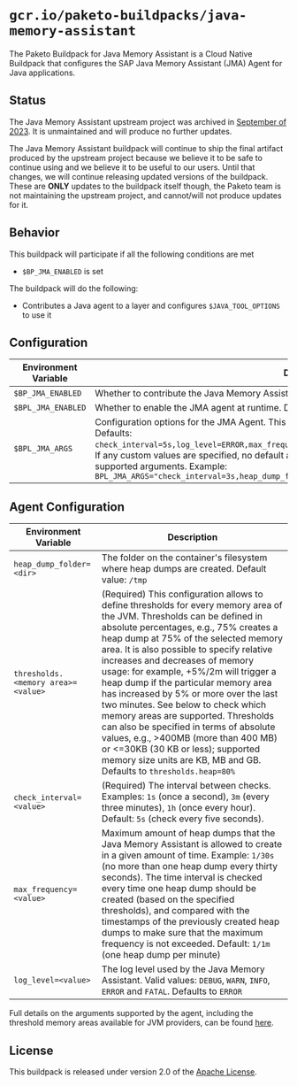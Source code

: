 # `gcr.io/paketo-buildpacks/java-memory-assistant`

The Paketo Buildpack for Java Memory Assistant is a Cloud Native Buildpack that configures the SAP Java Memory Assistant (JMA) Agent for Java applications.

## Status

The Java Memory Assistant upstream project was archived in [September of 2023](https://github.com/SAP-archive/java-memory-assistant/commit/1fe8b4fd6f46b5ed2db4e251f2286ef46e015a96). It is unmaintained and will produce no further updates.

The Java Memory Assistant buildpack will continue to ship the final artifact produced by the upstream project because we believe it to be safe to continue using and we believe it to be useful to our users. Until that changes, we will continue releasing updated versions of the buildpack. These are **ONLY** updates to the buildpack itself though, the Paketo team is not maintaining the upstream project, and cannot/will not produce updates for it.

## Behavior
This buildpack will participate if all the following conditions are met

* `$BP_JMA_ENABLED` is set

The buildpack will do the following:

* Contributes a Java agent to a layer and configures `$JAVA_TOOL_OPTIONS` to use it

## Configuration
| Environment Variable | Description
| -------------------- | -----------
| `$BP_JMA_ENABLED` | Whether to contribute the Java Memory Assistant Agent at build time. Defaults to `false`.
| `$BPL_JMA_ENABLED` | Whether to enable the JMA agent at runtime. Defaults to `false`.
| `$BPL_JMA_ARGS` | Configuration options for the JMA Agent. This should be a comma separated list of key/value pairs. Defaults: `check_interval=5s,log_level=ERROR,max_frequency=1/1m,heap_dump_folder=/tmp,thresholds.heap=80%`. If any custom values are specified, no default args are supplied. See Agent Configuration below for supported arguments. Example: `BPL_JMA_ARGS="check_interval=3s,heap_dump_folder=/tmp,thresholds.heap=80%"`

## Agent Configuration
| Environment Variable | Description
| -------------------- | -----------
| `heap_dump_folder=<dir>` | The folder on the container's filesystem where heap dumps are created. Default value: `/tmp`
| `thresholds.<memory area>=<value>` | (Required) This configuration allows to define thresholds for every memory area of the JVM. Thresholds can be defined in absolute percentages, e.g., 75% creates a heap dump at 75% of the selected memory area. It is also possible to specify relative increases and decreases of memory usage: for example, +5%/2m will trigger a heap dump if the particular memory area has increased by 5% or more over the last two minutes. See below to check which memory areas are supported. Thresholds can also be specified in terms of absolute values, e.g., >400MB (more than 400 MB) or <=30KB (30 KB or less); supported memory size units are KB, MB and GB. Defaults to `thresholds.heap=80%`
| `check_interval=<value>` | (Required) The interval between checks. Examples: `1s` (once a second), `3m` (every three minutes), `1h` (once every hour). Default: `5s` (check every five seconds).
| `max_frequency=<value>` | Maximum amount of heap dumps that the Java Memory Assistant is allowed to create in a given amount of time. Example: `1/30s` (no more than one heap dump every thirty seconds). The time interval is checked every time one heap dump should be created (based on the specified thresholds), and compared with the timestamps of the previously created heap dumps to make sure that the maximum frequency is not exceeded. Default: `1/1m` (one heap dump per minute)
| `log_level=<value>` | The log level used by the Java Memory Assistant. Valid values: `DEBUG`, `WARN`, `INFO`, `ERROR` and `FATAL`. Defaults to `ERROR`

Full details on the arguments supported by the agent, including the threshold memory areas available for JVM providers, can be found [here](https://github.com/SAP/java-memory-assistant).

## License
This buildpack is released under version 2.0 of the [Apache License][a].

[a]: http://www.apache.org/licenses/LICENSE-2.0

